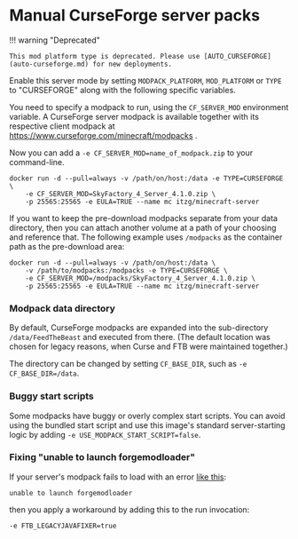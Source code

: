 # Manual CurseForge server packs

!!! warning "Deprecated"

    This mod platform type is deprecated. Please use [AUTO_CURSEFORGE](auto-curseforge.md) for new deployments.

Enable this server mode by setting `MODPACK_PLATFORM`, `MOD_PLATFORM` or `TYPE` to "CURSEFORGE" along with the following specific variables.

You need to specify a modpack to run, using the `CF_SERVER_MOD` environment
variable. A CurseForge server modpack is available together with its respective
client modpack at <https://www.curseforge.com/minecraft/modpacks> .

Now you can add a `-e CF_SERVER_MOD=name_of_modpack.zip` to your command-line.
```shell
docker run -d --pull=always -v /path/on/host:/data -e TYPE=CURSEFORGE \
    -e CF_SERVER_MOD=SkyFactory_4_Server_4.1.0.zip \
    -p 25565:25565 -e EULA=TRUE --name mc itzg/minecraft-server
```
If you want to keep the pre-download modpacks separate from your data directory,
then you can attach another volume at a path of your choosing and reference that.
The following example uses `/modpacks` as the container path as the pre-download area:
```shell
docker run -d --pull=always -v /path/on/host:/data \
    -v /path/to/modpacks:/modpacks -e TYPE=CURSEFORGE \
    -e CF_SERVER_MOD=/modpacks/SkyFactory_4_Server_4.1.0.zip \
    -p 25565:25565 -e EULA=TRUE --name mc itzg/minecraft-server
```
### Modpack data directory

By default, CurseForge modpacks are expanded into the sub-directory `/data/FeedTheBeast` and executed from there. (The default location was chosen for legacy reasons, when Curse and FTB were maintained together.)

The directory can be changed by setting `CF_BASE_DIR`, such as `-e CF_BASE_DIR=/data`.

### Buggy start scripts

Some modpacks have buggy or overly complex start scripts. You can avoid using the bundled start script and use this image's standard server-starting logic by adding `-e USE_MODPACK_START_SCRIPT=false`.

### Fixing "unable to launch forgemodloader"

If your server's modpack fails to load with an error [like this](https://support.feed-the-beast.com/t/cant-start-crashlanding-server-unable-to-launch-forgemodloader/6028/2):

    unable to launch forgemodloader

then you apply a workaround by adding this to the run invocation:

    -e FTB_LEGACYJAVAFIXER=true
